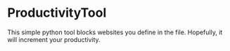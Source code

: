 # ProductivityTool
This simple python tool blocks websites you define in the file.
Hopefully, it will increment your productivity. 
